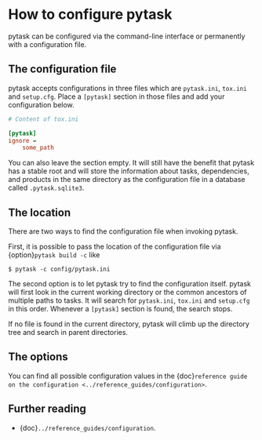 # How to configure pytask

pytask can be configured via the command-line interface or permanently with a
configuration file.

## The configuration file

pytask accepts configurations in three files which are `pytask.ini`, `tox.ini` and
`setup.cfg`. Place a `[pytask]` section in those files and add your configuration
below.

```ini
# Content of tox.ini

[pytask]
ignore =
    some_path
```

You can also leave the section empty. It will still have the benefit that pytask has a
stable root and will store the information about tasks, dependencies, and products in
the same directory as the configuration file in a database called `.pytask.sqlite3`.

## The location

There are two ways to find the configuration file when invoking pytask.

First, it is possible to pass the location of the configuration file via
{option}`pytask build -c` like

```console
$ pytask -c config/pytask.ini
```

The second option is to let pytask try to find the configuration itself. pytask will
first look in the current working directory or the common ancestors of multiple paths to
tasks. It will search for `pytask.ini`, `tox.ini` and `setup.cfg` in this order.
Whenever a `[pytask]` section is found, the search stops.

If no file is found in the current directory, pytask will climb up the directory tree
and search in parent directories.

## The options

You can find all possible configuration values in the {doc}`reference guide on the
configuration <../reference_guides/configuration>`.

## Further reading

- {doc}`../reference_guides/configuration`.
